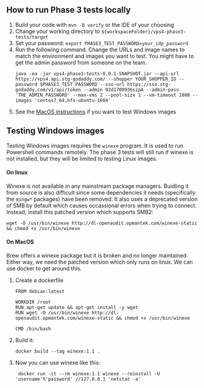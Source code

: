 ## How to run Phase 3 tests locally

1. Build your code with `mvn -B verify` or the IDE of your choosing
2. Change your working directory to `${workspaceFolder}/vps4-phase3-tests/target`
3. Set your password: `export PHASE3_TEST_PASSWORD=your_idp_password`
4. Run the following command. Change the URLs and image names to match the environment and images you want to test. You might have to get the admin password from someone on the team.
   ```
   java -ea -jar vps4-phase3-tests-0.0.1-SNAPSHOT.jar --api-url https://vps4.api.stg-godaddy.com/ --shopper YOUR_SHOPPER_ID --password $PHASE3_TEST_PASSWORD --sso-url https://sso.stg-godaddy.com/v1/api/token --admin 02d1700936szpA --admin-pass 'THE_ADMIN_PASSWORD' --max-vms 2 --pool-size 1 --vm-timeout 1800 --images 'centos7_64,hfs-ubuntu-1604'
   ```
5. See the [MacOS instructions](#On-MacOS) if you want to test Windows images

## Testing Windows images

Testing Windows images requires the `winexe` program. It is used to run Powershell commands remotely. The phase 3 tests will still run if winexe is not installed, but they will be limited to testing Linux images.

#### On linux

Winexe is not available in any mainstream package managers. Buidling it from source is also difficult since some dependencies it needs (specifically the `mingw*` packages) have been removed. It also uses a deprecated version of SMB by default which causes occassional errors when trying to connect. Instead, install this patched version which supports SMB2:

```
wget -O /usr/bin/winexe http://dl-openaudit.opmantek.com/winexe-static && chmod +x /usr/bin/winexe
```

#### On MacOS

Brew offers a winexe package but it is broken and no longer maintained. Either way, we need the patched version which only runs on linux. We can use docker to get around this.

1. Create a dockerfile
   ```
   FROM debian:latest

   WORKDIR /root
   RUN apt-get update && apt-get install -y wget
   RUN wget -O /usr/bin/winexe http://dl-openaudit.opmantek.com/winexe-static && chmod +x /usr/bin/winexe

   CMD /bin/bash
   ```
2. Build it:
   ```
   docker build --tag winexe:1.1 .
   ```
3. Now you can use winexe like this:
   ```
    docker run -it --rm winexe:1.1 winexe --reinstall -U 'username'%'password' //127.0.0.1 'netstat -a'
   ```